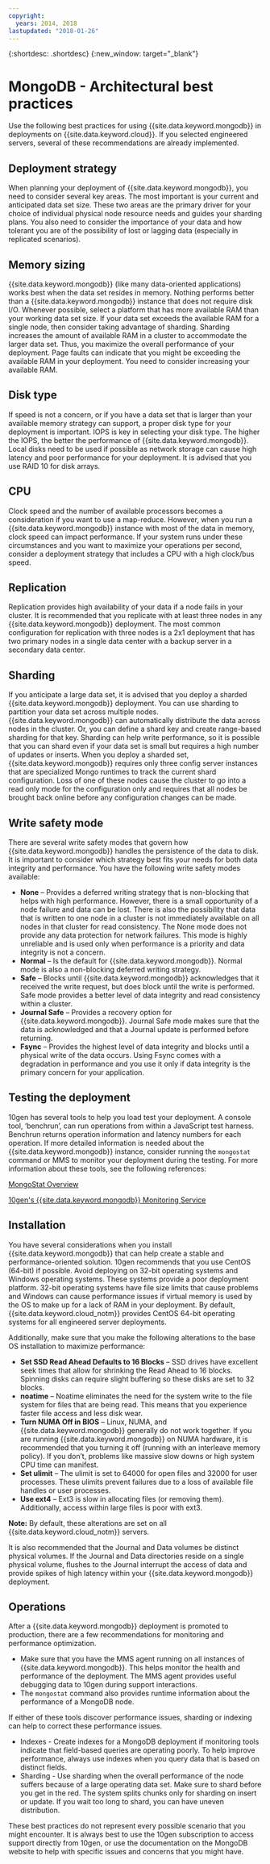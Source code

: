 ```yaml
---
copyright:
  years: 2014, 2018
lastupdated: "2018-01-26"
---
```


{:shortdesc: .shortdesc}
{:new_window: target="_blank"}

# MongoDB - Architectural best practices

Use the following best practices for using {{site.data.keyword.mongodb}} in deployments on {{site.data.keyword.cloud}}. If you selected engineered servers, several of these recommendations are already implemented. 

## Deployment strategy
When planning your deployment of {{site.data.keyword.mongodb}}, you need to consider several key areas. The most important is your current and anticipated data set size. These two areas are the primary driver for your choice of individual physical node resource needs and guides your sharding plans. You also need to consider the importance of your data and how tolerant you are of the possibility of lost or lagging data (especially in replicated scenarios). 

## Memory sizing
{{site.data.keyword.mongodb}} (like many data-oriented applications) works best when the data set resides in memory. Nothing performs better than a {{site.data.keyword.mongodb}} instance that does not require disk I/O. Whenever possible, select a platform that has more available RAM than your working data set size. If your data set exceeds the available RAM for a single node, then consider taking advantage of sharding. Sharding increases the amount of available RAM in a cluster to accommodate the larger data set. Thus, you maximize the overall performance of your deployment. Page faults can indicate that you might be exceeding the available RAM in your deployment. You need to consider increasing your available RAM.

## Disk type
If speed is not a concern, or if you have a data set that is larger than your available memory strategy can support, a proper disk type for your deployment is important. IOPS is key in selecting your disk type. The higher the IOPS, the better the performance of {{site.data.keyword.mongodb}}. Local disks need to be used if possible as network storage can cause high latency and poor performance for your deployment. It is advised that you use RAID 10 for disk arrays.

## CPU
Clock speed and the number of available processors becomes a consideration if you want to use a map-reduce. However, when you run a {{site.data.keyword.mongodb}} instance with most of the data in memory, clock speed can impact performance. If your system runs under these circumstances and you want to maximize your operations per second, consider a deployment strategy that includes a CPU with a high clock/bus speed.

## Replication
Replication provides high availability of your data if a node fails in your cluster. It is recommended that you replicate with at least three nodes in any {{site.data.keyword.mongodb}} deployment. The most common configuration for replication with three nodes is a 2x1 deployment that has two primary nodes in a single data center with a backup server in a secondary data center.


## Sharding
If you anticipate a large data set, it is advised that you deploy a sharded {{site.data.keyword.mongodb}} deployment. You can use sharding to partition your data set across multiple nodes. {{site.data.keyword.mongodb}} can automatically distribute the data across nodes in the cluster. Or, you can define a shard key and create range-based sharding for that key. Sharding can help write performance, so it is possible that you can shard even if your data set is small but requires a high number of updates or inserts. When you deploy a sharded set, {{site.data.keyword.mongodb}} requires only three config server instances that are specialized Mongo runtimes to track the current shard configuration. Loss of one of these nodes cause the cluster to go into a read only mode for the configuration only and requires that all nodes be brought back online before any configuration changes can be made.

## Write safety mode
There are several write safety modes that govern how {{site.data.keyword.mongodb}} handles the persistence of the data to disk. It is important to consider which strategy best fits your needs for both data integrity and performance. You have the following write safety modes available:

* **None** – Provides a deferred writing strategy that is non-blocking that helps with high performance. However, there is a small opportunity of a node failure and data can be lost. There is also the possibility that data that is written to one node in a cluster is not immediately available on all nodes in that cluster for read consistency. The None mode does not provide any data protection for network failures. This mode is highly unreliable and is used only when performance is a priority and data integrity is not a concern.
* **Normal** – Is the default for {{site.data.keyword.mongodb}}. Normal mode is also a non-blocking deferred writing strategy.  
* **Safe** – Blocks until {{site.data.keyword.mongodb}} acknowledges that it received the write request, but does block until the write is performed. Safe mode provides a better level of data integrity and read consistency within a cluster.
* **Journal Safe** – Provides a recovery option for {{site.data.keyword.mongodb}}. Journal Safe mode makes sure that the data is acknowledged and that a Journal update is performed before returning.
* **Fsync** – Provides the highest level of data integrity and blocks until a physical write of the data occurs. Using Fsync comes with a degradation in performance and you use it only if data integrity is the primary concern for your application.

## Testing the deployment
10gen has several tools to help you load test your deployment. A console tool, ‘benchrun’, can run operations from within a JavaScript test harness. Benchrun returns operation information and latency numbers for each operation. If more detailed information is needed about the {{site.data.keyword.mongodb}} instance, consider running the `mongostat` command or MMS to monitor your deployment during the testing. For more information about these tools, see the following references:

[MongoStat Overview](http://docs.mongodb.org/manual/reference/mongostat/)

[10gen's {{site.data.keyword.mongodb}} Monitoring Service](http://www.10gen.com/products/mongodb-monitoring-service)

## Installation
You have several considerations when you install {{site.data.keyword.mongodb}} that can help create a stable and performance-oriented solution. 10gen recommends that you use CentOS (64-bit) if possible. Avoid deploying on 32-bit operating systems and Windows operating systems. These systems provide a poor deployment platform. 32-bit operating systems have file size limits that cause problems and Windows can cause performance issues if virtual memory is used by the OS to make up for a lack of RAM in your deployment. By default, {{site.data.keyword.cloud_notm}} provides CentOS 64-bit operating systems for all engineered server deployments.

Additionally, make sure that you make the following alterations to the base OS installation to maximize performance:
* **Set SSD Read Ahead Defaults to 16 Blocks** – SSD drives have excellent seek times that allow for shrinking the Read Ahead to 16 blocks. Spinning disks can require slight buffering so these disks are set to 32 blocks.
* **noatime** – Noatime eliminates the need for the system write to the file system for files that are being read. This means that you experience faster file access and less disk wear.
* **Turn NUMA Off in BIOS** – Linux, NUMA, and {{site.data.keyword.mongodb}} generally do not work together. If you are running {{site.data.keyword.mongodb}} on NUMA hardware, it is recommended that you turning it off (running with an interleave memory policy). If you don’t, problems like massive slow downs or high system CPU time can manifest.
* **Set ulimit** – The ulimit is set to 64000 for open files and 32000 for user processes. These ulimits prevent failures due to a loss of available file handles or user processes. 
* **Use ext4** – Ext3 is slow in allocating files (or removing them). Additionally, access within large files is poor with ext3.

**Note:** By default, these alterations are set on all {{site.data.keyword.cloud_notm}} servers.

It is also recommended that the Journal and Data volumes be distinct physical volumes. If the Journal and Data directories reside on a single physical volume, flushes to the Journal interrupt the access of data and provide spikes of high latency within your {{site.data.keyword.mongodb}} deployment.

## Operations
After a {{site.data.keyword.mongodb}} deployment is promoted to production, there are a few recommendations for monitoring and performance optimization. 
* Make sure that you have the MMS agent running on all instances of {{site.data.keyword.mongodb}}. This helps monitor the health and performance of the deployment. The MMS agent provides useful debugging data to 10gen during support interactions. 
* The `mongostat` command also provides runtime information about the performance of a MongoDB node.

If either of these tools discover performance issues, sharding or indexing can help to correct these performance issues. 

* Indexes -  Create indexes for a MongoDB deployment if monitoring tools indicate that field-based queries are operating poorly. To help improve performance, always use indexes when you query data that is based on distinct fields.
* Sharding -  Use sharding when the overall performance of the node suffers because of a large operating data set. Make sure to shard before you get in the red. The system splits chunks only for sharding on insert or update. If you wait too long to shard, you can have uneven distribution. 


These best practices do not represent every possible scenario that you might encounter. It is always best to use the 10gen subscription to access support directly from 10gen, or use the documentation on the MongoDB website to help with specific issues and concerns that you might have.
